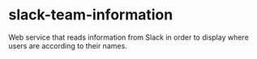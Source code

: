 # slack-team-information
Web service that reads information from Slack in order to display where users are according to their names.
